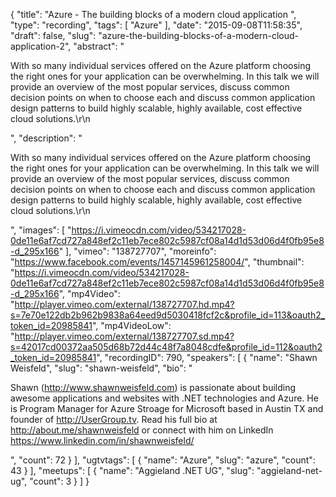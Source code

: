 {
  "title": "Azure - The building blocks of a modern cloud application ",
  "type": "recording",
  "tags": [
    "Azure"
  ],
  "date": "2015-09-08T11:58:35",
  "draft": false,
  "slug": "azure-the-building-blocks-of-a-modern-cloud-application-2",
  "abstract": "<p>With so many individual services offered on the Azure platform choosing the right ones for your application can be overwhelming. In this talk we will provide an overview of the most popular services, discuss common decision points on when to choose each and discuss common application design patterns to build highly scalable, highly available, cost effective cloud solutions.\r\n</p>",
  "description": "<p>With so many individual services offered on the Azure platform choosing the right ones for your application can be overwhelming. In this talk we will provide an overview of the most popular services, discuss common decision points on when to choose each and discuss common application design patterns to build highly scalable, highly available, cost effective cloud solutions.\r\n</p>",
  "images": [
    "https://i.vimeocdn.com/video/534217028-0de11e6af7cd727a848ef2c11eb7ece802c5987cf08a14d1d53d06d4f0fb95e8-d_295x166"
  ],
  "vimeo": "138727707",
  "moreinfo": "https://www.facebook.com/events/1457145961258004/",
  "thumbnail": "https://i.vimeocdn.com/video/534217028-0de11e6af7cd727a848ef2c11eb7ece802c5987cf08a14d1d53d06d4f0fb95e8-d_295x166",
  "mp4Video": "http://player.vimeo.com/external/138727707.hd.mp4?s=7e70e122db2b962b9838a64eed9d5030418fcf2c&profile_id=113&oauth2_token_id=20985841",
  "mp4VideoLow": "http://player.vimeo.com/external/138727707.sd.mp4?s=42017cd00372aa505d68b72d44c48f7a8048cdfe&profile_id=112&oauth2_token_id=20985841",
  "recordingID": 790,
  "speakers": [
    {
      "name": "Shawn Weisfeld",
      "slug": "shawn-weisfeld",
      "bio": "<p>Shawn (http://www.shawnweisfeld.com) is passionate about building awesome applications and websites with .NET technologies and Azure. He is Program Manager for Azure Stroage for Microsoft based in Austin TX and founder of http://UserGroup.tv. Read his full bio at http://about.me/shawnweisfeld or connect with him on LinkedIn https://www.linkedin.com/in/shawnweisfeld/</p>",
      "count": 72
    }
  ],
  "ugtvtags": [
    {
      "name": "Azure",
      "slug": "azure",
      "count": 43
    }
  ],
  "meetups": [
    {
      "name": "Aggieland .NET UG",
      "slug": "aggieland-net-ug",
      "count": 3
    }
  ]
}